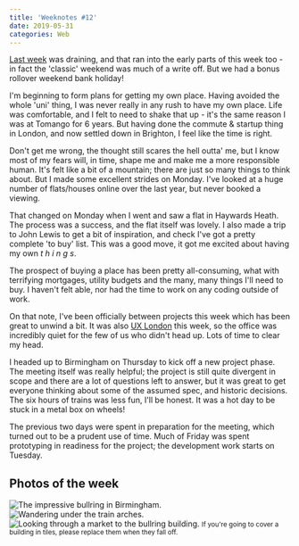 ```yaml
---
title: 'Weeknotes #12'
date: 2019-05-31
categories: Web
---
```


[Last week](/blog/weeknotes-11/) was draining, and that ran into the early parts of this week too - in fact the 'classic' weekend was much of a write off. But we had a bonus rollover weekend bank holiday!

I'm beginning to form plans for getting my own place. Having avoided the whole 'uni' thing, I was never really in any rush to have my own place. Life was comfortable, and I felt to need to shake that up - it's the same reason I was at Tomango for 6 years. But having done the commute & startup thing in London, and now settled down in Brighton, I feel like the time is right.

Don't get me wrong, the thought still scares the hell outta' me, but I know most of my fears will, in time, shape me and make me a more responsible human. It's felt like a bit of a mountain; there are just so many things to think about. But I made some excellent strides on Monday. I've looked at a huge number of flats/houses online over the last year, but never booked a viewing.

That changed on Monday when I went and saw a flat in Haywards Heath. The process was a success, and the flat itself was lovely. I also made a trip to John Lewis to get a bit of inspiration, and check I've got a pretty complete 'to buy' list. This was a good move, it got me excited about having my own _t h i n g s_.

The prospect of buying a place has been pretty all-consuming, what with terrifying mortgages, utility budgets and the many, many things I'll need to buy. I haven't felt able, nor had the time to work on any coding outside of work.

On that note, I've been officially between projects this week which has been great to unwind a bit. It was also [UX London](https://2019.uxlondon.com) this week, so the office was incredibly quiet for the few of us who didn't head up. Lots of time to clear my head.

I headed up to Birmingham on Thursday to kick off a new project phase. The meeting itself was really helpful; the project is still quite divergent in scope and there are a lot of questions left to answer, but it was great to get everyone thinking about some of the assumed spec, and historic decisions. The six hours of trains was less fun, I'll be honest. It was a hot day to be stuck in a metal box on wheels!

The previous two days were spent in preparation for the meeting, which turned out to be a prudent use of time. Much of Friday was spent prototyping in readiness for the project; the development work starts on Tuesday.

## Photos of the week

![The impressive bullring in Birmingham.](/images/blog/weeknotes-12-1.jpg)
![Wandering under the train arches.](/images/blog/weeknotes-12-2.jpg)
![Looking through a market to the bullring building.](/images/blog/weeknotes-12-3.jpg)
<small>If you're going to cover a building in tiles, please replace them when they fall off.</small>
